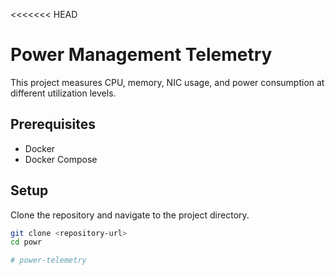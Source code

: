<<<<<<< HEAD
# Power Management Telemetry

This project measures CPU, memory, NIC usage, and power consumption at different utilization levels.

## Prerequisites

- Docker
- Docker Compose

## Setup

Clone the repository and navigate to the project directory.

```bash
git clone <repository-url>
cd powr

# power-telemetry

